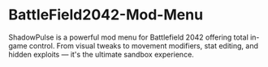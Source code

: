 # BattleField2042-Mod-Menu
ShadowPulse is a powerful mod menu for Battlefield 2042 offering total in-game control. From visual tweaks to movement modifiers, stat editing, and hidden exploits — it's the ultimate sandbox experience.

